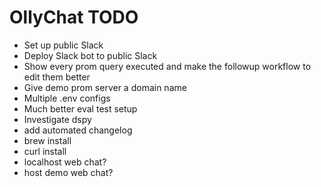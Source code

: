 # OllyChat TODO

- Set up public Slack
- Deploy Slack bot to public Slack
- Show every prom query executed and make the followup workflow to edit them better
- Give demo prom server a domain name
- Multiple .env configs
- Much better eval test setup
- Investigate dspy
- add automated changelog
- brew install
- curl install
- localhost web chat?
- host demo web chat?
